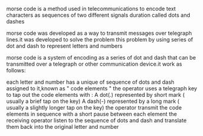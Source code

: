 morse code is a method used in telecommunications to encode text characters as sequences of two different signals duration called dots and dashes

morse code was developed as a way to transmit messages over telegraph lines.it was developed to solve the problem this problem by using series of dot and dash to represent letters and numbers 

morse code is a system of encoding as a series of dot and dash that can be transmitted over a telegraph or other communication device.it work as follows:

each letter and number has a unique of sequence of dots and dash assigned to it,known as " code elements "
the operator uses a telegraph key to tap out the code elements with : 
A dot(.) represented by short mark ( usually a brief tap on the key)
A dash(-) represented by a long mark ( usually a slightly longer tap on the key)
the operator transmit the code elements in sequence with a short pause between each element 
the receiving operator listen to the sequence of dots and dash and translate them back into the original letter and number 
